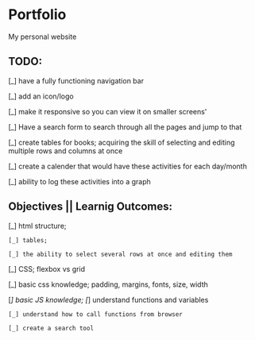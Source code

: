# Portfolio
My personal website


## TODO:

[_] have a fully functioning navigation bar

[_] add an icon/logo

[_] make it responsive so you can view it on smaller screens'

[_] Have a search form to search through all the pages and jump to that

[_] create tables for books; acquiring the skill of selecting and editing 
    multiple rows and columns at once

[_] create a calender that would have these activities for each day/month

[_] ability to log these activities into a graph



## Objectives || Learnig Outcomes:

[_] html structure;

    [_] tables; 

    [_] the ability to select several rows at once and editing them



[_] CSS; flexbox vs grid

[_] basic css knowledge; padding, margins, fonts, size, width

[_] basic JS knowledge;
    [_] understand functions and variables

    [_] understand how to call functions from browser

    [_] create a search tool

